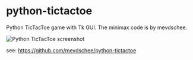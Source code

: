 python-tictactoe
================

Python TicTacToe game with Tk GUI. The minimax code is by mevdschee.

![Python TicTacToe screenshot](./screenshots/tictactoe.png)

see: https://github.com/mevdschee/python-tictactoe
